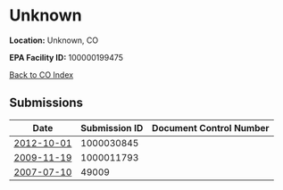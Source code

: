 # Unknown

**Location:** Unknown, CO

**EPA Facility ID:** 100000199475

[Back to CO Index](../../index.md)

## Submissions

| Date | Submission ID | Document Control Number |
|------|--------------|-------------------------|
| [2012-10-01](submissions/1000030845.md) | 1000030845 |  |
| [2009-11-19](submissions/1000011793.md) | 1000011793 |  |
| [2007-07-10](submissions/49009.md) | 49009 |  |
